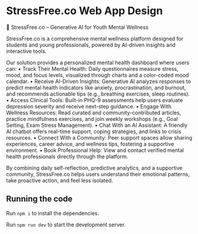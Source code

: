 
  # StressFree.co Web App Design
🧠 StressFree.co – Generative AI for Youth Mental Wellness

StressFree.co is a comprehensive mental wellness platform designed for students and young professionals, powered by AI-driven insights and interactive tools.

Our solution provides a personalized mental health dashboard where users can:
	•	Track Their Mental Health: Daily questionnaires measure stress, mood, and focus levels, visualized through charts and a color-coded mood calendar.
	•	Receive AI-Driven Insights: Generative AI analyzes responses to predict mental health indicators like anxiety, procrastination, and burnout, and recommends actionable tips (e.g., breathing exercises, sleep routines).
	•	Access Clinical Tools: Built-in PHQ-9 assessments help users evaluate depression severity and receive next-step guidance.
	•	Engage With Wellness Resources: Read curated and community-contributed articles, practice mindfulness exercises, and join weekly workshops (e.g., Goal Setting, Exam Stress Management).
	•	Chat With an AI Assistant: A friendly AI chatbot offers real-time support, coping strategies, and links to crisis resources.
	•	Connect With a Community: Peer support spaces allow sharing experiences, career advice, and wellness tips, fostering a supportive environment.
	•	Book Professional Help: View and contact verified mental health professionals directly through the platform.

By combining daily self-reflection, predictive analytics, and a supportive community, StressFree.co helps users understand their emotional patterns, take proactive action, and feel less isolated.

  ## Running the code

  Run `npm i` to install the dependencies.

  Run `npm run dev` to start the development server.
  